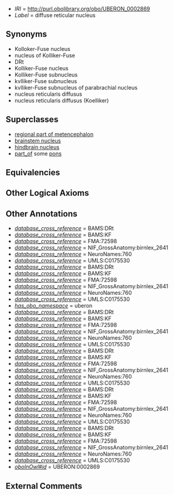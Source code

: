  * *IRI* = http://purl.obolibrary.org/obo/UBERON_0002869
 * *Label* = diffuse reticular nucleus

## Synonyms

 * Kolloker-Fuse nucleus
 * nucleus of Kolliker-Fuse
 * DRt
 * Kolliker-Fuse nucleus
 * Kolliker-Fuse subnucleus
 * kvlliker-Fuse subnucleus
 * kvlliker-Fuse subnucleus of parabrachial nucleus
 * nucleus reticularis diffusus
 * nucleus reticularis diffusus (Koelliker)

## Superclasses

 * [regional part of metencephalon](../../UBERON/80/UBERON_0002680.md)
 * [brainstem nucleus](../../UBERON/31/UBERON_0006331.md)
 * [hindbrain nucleus](../../UBERON/62/UBERON_0009662.md)
 * [part_of](../../BFO/50/BFO_0000050.md) some [pons](../../UBERON/88/UBERON_0000988.md)

## Equivalencies


## Other Logical Axioms


## Other Annotations

 * *[database_cross_reference](../../ef/oboInOwl#hasDbXref.md)* = BAMS:DRt
 * *[database_cross_reference](../../ef/oboInOwl#hasDbXref.md)* = BAMS:KF
 * *[database_cross_reference](../../ef/oboInOwl#hasDbXref.md)* = FMA:72598
 * *[database_cross_reference](../../ef/oboInOwl#hasDbXref.md)* = NIF_GrossAnatomy:birnlex_2641
 * *[database_cross_reference](../../ef/oboInOwl#hasDbXref.md)* = NeuroNames:760
 * *[database_cross_reference](../../ef/oboInOwl#hasDbXref.md)* = UMLS:C0175530
 * *[database_cross_reference](../../ef/oboInOwl#hasDbXref.md)* = BAMS:DRt
 * *[database_cross_reference](../../ef/oboInOwl#hasDbXref.md)* = BAMS:KF
 * *[database_cross_reference](../../ef/oboInOwl#hasDbXref.md)* = FMA:72598
 * *[database_cross_reference](../../ef/oboInOwl#hasDbXref.md)* = NIF_GrossAnatomy:birnlex_2641
 * *[database_cross_reference](../../ef/oboInOwl#hasDbXref.md)* = NeuroNames:760
 * *[database_cross_reference](../../ef/oboInOwl#hasDbXref.md)* = UMLS:C0175530
 * *[has_obo_namespace](../../ce/oboInOwl#hasOBONamespace.md)* = uberon
 * *[database_cross_reference](../../ef/oboInOwl#hasDbXref.md)* = BAMS:DRt
 * *[database_cross_reference](../../ef/oboInOwl#hasDbXref.md)* = BAMS:KF
 * *[database_cross_reference](../../ef/oboInOwl#hasDbXref.md)* = FMA:72598
 * *[database_cross_reference](../../ef/oboInOwl#hasDbXref.md)* = NIF_GrossAnatomy:birnlex_2641
 * *[database_cross_reference](../../ef/oboInOwl#hasDbXref.md)* = NeuroNames:760
 * *[database_cross_reference](../../ef/oboInOwl#hasDbXref.md)* = UMLS:C0175530
 * *[database_cross_reference](../../ef/oboInOwl#hasDbXref.md)* = BAMS:DRt
 * *[database_cross_reference](../../ef/oboInOwl#hasDbXref.md)* = BAMS:KF
 * *[database_cross_reference](../../ef/oboInOwl#hasDbXref.md)* = FMA:72598
 * *[database_cross_reference](../../ef/oboInOwl#hasDbXref.md)* = NIF_GrossAnatomy:birnlex_2641
 * *[database_cross_reference](../../ef/oboInOwl#hasDbXref.md)* = NeuroNames:760
 * *[database_cross_reference](../../ef/oboInOwl#hasDbXref.md)* = UMLS:C0175530
 * *[database_cross_reference](../../ef/oboInOwl#hasDbXref.md)* = BAMS:DRt
 * *[database_cross_reference](../../ef/oboInOwl#hasDbXref.md)* = BAMS:KF
 * *[database_cross_reference](../../ef/oboInOwl#hasDbXref.md)* = FMA:72598
 * *[database_cross_reference](../../ef/oboInOwl#hasDbXref.md)* = NIF_GrossAnatomy:birnlex_2641
 * *[database_cross_reference](../../ef/oboInOwl#hasDbXref.md)* = NeuroNames:760
 * *[database_cross_reference](../../ef/oboInOwl#hasDbXref.md)* = UMLS:C0175530
 * *[database_cross_reference](../../ef/oboInOwl#hasDbXref.md)* = BAMS:DRt
 * *[database_cross_reference](../../ef/oboInOwl#hasDbXref.md)* = BAMS:KF
 * *[database_cross_reference](../../ef/oboInOwl#hasDbXref.md)* = FMA:72598
 * *[database_cross_reference](../../ef/oboInOwl#hasDbXref.md)* = NIF_GrossAnatomy:birnlex_2641
 * *[database_cross_reference](../../ef/oboInOwl#hasDbXref.md)* = NeuroNames:760
 * *[database_cross_reference](../../ef/oboInOwl#hasDbXref.md)* = UMLS:C0175530
 * *[oboInOwl#id](../../id/oboInOwl#id.md)* = UBERON:0002869

## External Comments

